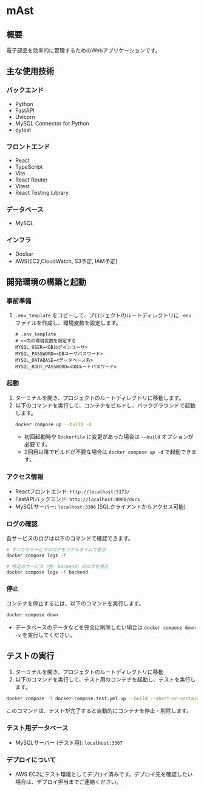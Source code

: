 # mAst

## 概要

電子部品を効率的に管理するためのWebアプリケーションです。

## 主な使用技術

### バックエンド
- Python
- FastAPI
- Uvicorn
- MySQL Connector for Python
- pytest

### フロントエンド
- React
- TypeScript
- Vite
- React Router
- Vitest
- React Testing Library

### データベース
- MySQL

### インフラ
- Docker
- AWS(EC2,CloudWatch, S3予定, IAM予定)

## 開発環境の構築と起動

### 事前準備

1.  `.env_template` をコピーして、プロジェクトのルートディレクトリに `.env` ファイルを作成し、環境変数を設定します。
    ```
    # .env_template
    # <>内の環境変数を設定する
    MYSQL_USER=<DBログインユーザ>
    MYSQL_PASSWORD=<DBユーザパスワード>
    MYSQL_DATABASE=<データベース名>
    MYSQL_ROOT_PASSWORD=<DBルートパスワード>
    ```

### 起動

1.  ターミナルを開き、プロジェクトのルートディレクトリに移動します。
2.  以下のコマンドを実行して、コンテナをビルドし、バックグラウンドで起動します。
    ```bash
    docker compose up --build -d
    ```
    *   初回起動時や `Dockerfile` に変更があった場合は `--build` オプションが必要です。
    *   2回目以降でビルドが不要な場合は `docker compose up -d` で起動できます。

### アクセス情報

-   Reactフロントエンド: `http://localhost:5173/`
-   FastAPIバックエンド: `http://localhost:8000/docs`
-   MySQLサーバー: `localhost:3306` (SQLクライアントからアクセス可能)

### ログの確認

各サービスのログは以下のコマンドで確認できます。
```bash
# すべてのサービスのログをリアルタイムで表示
docker compose logs -f

# 特定のサービス（例: backend）のログを表示
docker compose logs -f backend
```

### 停止

コンテナを停止するには、以下のコマンドを実行します。
```bash
docker compose down
```
*   データベースのデータなどを完全に削除したい場合は `docker compose down -v` を実行してください。

## テストの実行

1. ターミナルを開き、プロジェクトのルートディレクトリに移動
2. 以下のコマンドを実行して、テスト用のコンテナを起動し、テストを実行します。
```bash
docker compose -f docker-compose.test.yml up --build --abort-on-container-exit
```
このコマンドは、テストが完了すると自動的にコンテナを停止・削除します。

### テスト用データベース
- MySQLサーバー (テスト用): `localhost:3307`

### デプロイについて
- AWS EC2にテスト環境としてデプロイ済みです。デプロイ先を確認したい場合は、デプロイ担当までご連絡ください。
